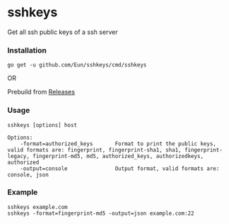 # sshkeys

Get all ssh public keys of a ssh server

### Installation

    go get -u github.com/Eun/sshkeys/cmd/sshkeys

OR

Prebuild from [Releases](https://github.com/Eun/sshkeys/releases)

### Usage

    sshkeys [options] host

    Options:
        -format=authorized_keys       Format to print the public keys, valid formats are: fingerprint, fingerprint-sha1, sha1, fingerprint-legacy, fingerprint-md5, md5, authorized_keys, authorizedkeys, authorized
	    -output=console               Output format, valid formats are: console, json

### Example

    sshkeys example.com
    sshkeys -format=fingerprint-md5 -output=json example.com:22

